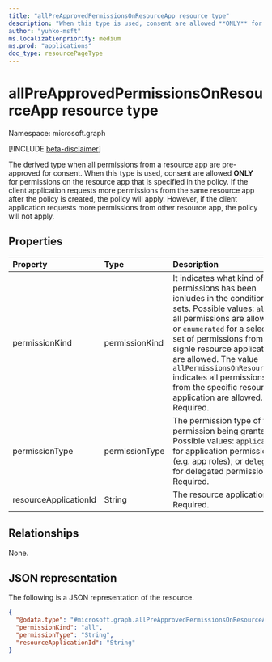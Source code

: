 ```yaml
---
title: "allPreApprovedPermissionsOnResourceApp resource type"
description: "When this type is used, consent are allowed **ONLY** for permissions on the resource app that is specified in the policy"
author: "yuhko-msft"
ms.localizationpriority: medium
ms.prod: "applications"
doc_type: resourcePageType
---
```


# allPreApprovedPermissionsOnResourceApp resource type

Namespace: microsoft.graph

[!INCLUDE [beta-disclaimer](../../includes/beta-disclaimer.md)]

The derived type when all permissions from a resource app are pre-approved for consent. When this type is used, consent are allowed **ONLY** for permissions on the resource app that is specified in the policy. If the client application requests more permissions from the same resource app after the policy is created, the policy will apply. However, if the client application requests more permissions from other resource app, the policy will not apply.

## Properties
|Property|Type|Description|
|:---|:---|:---|
|permissionKind|permissionKind| It indicates what kind of permissions has been icnludes in the condition sets. Possible values: `all` for all  permissions are allowed, or `enumerated` for a selected set of permissions from a signle resource application are allowed. The value `allPermissionsOnResourceApp` indicates all permissions from the specific resource application are allowed. Required.|
|permissionType|permissionType|The permission type of the permission being granted. Possible values: `application` for application permissions (e.g. app roles), or `delegated` for delegated permissions. Required.|
|resourceApplicationId|String|The resource application id. Required.|

## Relationships
None.

## JSON representation
The following is a JSON representation of the resource.
<!-- {
  "blockType": "resource",
  "@odata.type": "microsoft.graph.allPreApprovedPermissionsOnResourceApp"
}
-->
``` json
{
  "@odata.type": "#microsoft.graph.allPreApprovedPermissionsOnResourceApp",
  "permissionKind": "all",
  "permissionType": "String",
  "resourceApplicationId": "String"
}
```

